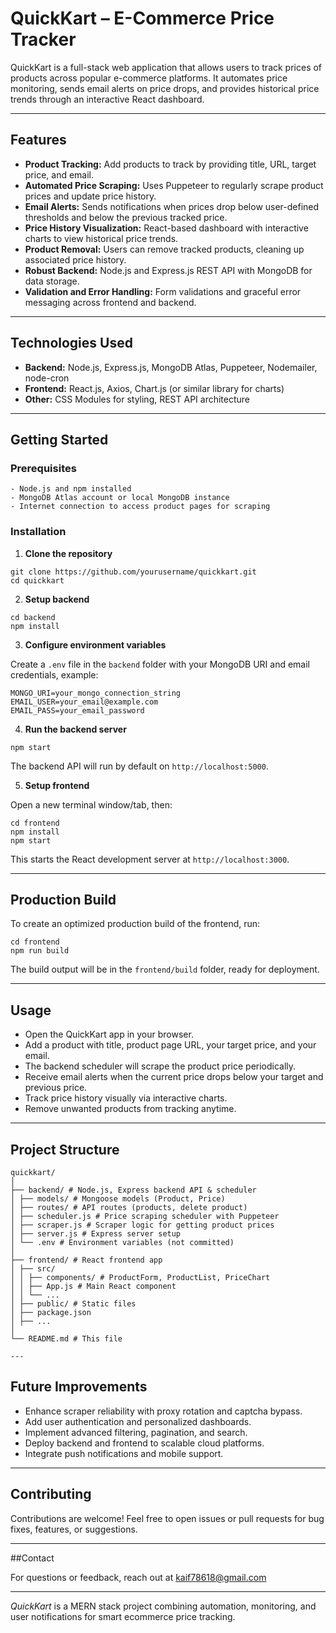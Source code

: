 # QuickKart – E-Commerce Price Tracker

QuickKart is a full-stack web application that allows users to track prices of products across popular e-commerce platforms. It automates price monitoring, sends email alerts on price drops, and provides historical price trends through an interactive React dashboard.

---

## Features

- **Product Tracking:** Add products to track by providing title, URL, target price, and email.
- **Automated Price Scraping:** Uses Puppeteer to regularly scrape product prices and update price history.
- **Email Alerts:** Sends notifications when prices drop below user-defined thresholds and below the previous tracked price.
- **Price History Visualization:** React-based dashboard with interactive charts to view historical price trends.
- **Product Removal:** Users can remove tracked products, cleaning up associated price history.
- **Robust Backend:** Node.js and Express.js REST API with MongoDB for data storage.
- **Validation and Error Handling:** Form validations and graceful error messaging across frontend and backend.

---

## Technologies Used

- **Backend:** Node.js, Express.js, MongoDB Atlas, Puppeteer, Nodemailer, node-cron
- **Frontend:** React.js, Axios, Chart.js (or similar library for charts)
- **Other:** CSS Modules for styling, REST API architecture

---

## Getting Started

### Prerequisites
```
- Node.js and npm installed
- MongoDB Atlas account or local MongoDB instance
- Internet connection to access product pages for scraping
```
### Installation

1. **Clone the repository**
```
git clone https://github.com/yourusername/quickkart.git
cd quickkart
```

2. **Setup backend**
```
cd backend
npm install
```

3. **Configure environment variables**

Create a `.env` file in the `backend` folder with your MongoDB URI and email credentials, example:
```
MONGO_URI=your_mongo_connection_string
EMAIL_USER=your_email@example.com
EMAIL_PASS=your_email_password
```

4. **Run the backend server**
```
npm start
```


The backend API will run by default on `http://localhost:5000`.

5. **Setup frontend**

Open a new terminal window/tab, then:
```
cd frontend
npm install
npm start
```


This starts the React development server at `http://localhost:3000`.

---

## Production Build

To create an optimized production build of the frontend, run:
```
cd frontend
npm run build
```


The build output will be in the `frontend/build` folder, ready for deployment.

---

## Usage

- Open the QuickKart app in your browser.
- Add a product with title, product page URL, your target price, and your email.
- The backend scheduler will scrape the product price periodically.
- Receive email alerts when the current price drops below your target and previous price.
- Track price history visually via interactive charts.
- Remove unwanted products from tracking anytime.

---

## Project Structure
```
quickkart/
│
├── backend/ # Node.js, Express backend API & scheduler
│ ├── models/ # Mongoose models (Product, Price)
│ ├── routes/ # API routes (products, delete product)
│ ├── scheduler.js # Price scraping scheduler with Puppeteer
│ ├── scraper.js # Scraper logic for getting product prices
│ ├── server.js # Express server setup
│ └── .env # Environment variables (not committed)
│
├── frontend/ # React frontend app
│ ├── src/
│ │ ├── components/ # ProductForm, ProductList, PriceChart
│ │ ├── App.js # Main React component
│ │ └── ...
│ ├── public/ # Static files
│ ├── package.json
│ ├── ...
│
└── README.md # This file

---
```

## Future Improvements

- Enhance scraper reliability with proxy rotation and captcha bypass.
- Add user authentication and personalized dashboards.
- Implement advanced filtering, pagination, and search.
- Deploy backend and frontend to scalable cloud platforms.
- Integrate push notifications and mobile support.

---

## Contributing

Contributions are welcome! Feel free to open issues or pull requests for bug fixes, features, or suggestions.

---

##Contact

For questions or feedback, reach out at kaif78618@gmail.com

---

*QuickKart* is a MERN stack project combining automation, monitoring, and user notifications for smart ecommerce price tracking.
